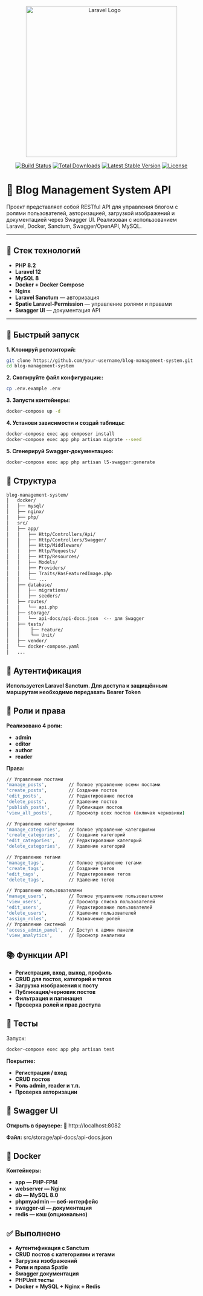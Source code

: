 <p align="center"><a href="https://laravel.com" target="_blank"><img src="https://raw.githubusercontent.com/laravel/art/master/logo-lockup/5%20SVG/2%20CMYK/1%20Full%20Color/laravel-logolockup-cmyk-red.svg" width="400" alt="Laravel Logo"></a></p>

<p align="center">
<a href="https://github.com/laravel/framework/actions"><img src="https://github.com/laravel/framework/workflows/tests/badge.svg" alt="Build Status"></a>
<a href="https://packagist.org/packages/laravel/framework"><img src="https://img.shields.io/packagist/dt/laravel/framework" alt="Total Downloads"></a>
<a href="https://packagist.org/packages/laravel/framework"><img src="https://img.shields.io/packagist/v/laravel/framework" alt="Latest Stable Version"></a>
<a href="https://packagist.org/packages/laravel/framework"><img src="https://img.shields.io/packagist/l/laravel/framework" alt="License"></a>
</p>

# 📘 Blog Management System API

Проект представляет собой RESTful API для управления блогом с ролями пользователей, авторизацией, загрузкой изображений и документацией через Swagger UI. Реализован с использованием Laravel, Docker, Sanctum, Swagger/OpenAPI, MySQL.

---

## 🔧 Стек технологий

- **PHP 8.2**
- **Laravel 12**
- **MySQL 8**
- **Docker + Docker Compose**
- **Nginx**
- **Laravel Sanctum** — авторизация
- **Spatie Laravel-Permission** — управление ролями и правами
- **Swagger UI** — документация API

---

## 🚀 Быстрый запуск

**1. Клонируй репозиторий:**
```bash
git clone https://github.com/your-username/blog-management-system.git
cd blog-management-system
```

**2. Скопируйте файл конфигурации::**
```bash
cp .env.example .env
```

**3. Запусти контейнеры:**
```bash
docker-compose up -d
```

**4. Установи зависимости и создай таблицы:**
```bash
docker-compose exec app composer install
docker-compose exec app php artisan migrate --seed
```

**5. Сгенерируй Swagger-документацию:**
```bash
docker-compose exec app php artisan l5-swagger:generate
```

## 📂 Структура
```bash
blog-management-system/
│   docker/
│   ├── mysql/
│   ├── nginx/
│   ├── php/
│   src/
│   ├── app/
│   │   ├── Http/Controllers/Api/
│   │   ├── Http/Controllers/Swagger/
│   │   ├── Http/Middleware/
│   │   ├── Http/Requests/
│   │   ├── Http/Resources/
│   │   ├── Models/
│   │   ├── Providers/
│   │   ├── Traits/HasFeaturedImage.php
│   │   └── ...
│   ├── database/
│   │   ├── migrations/
│   │   ├── seeders/
│   ├── routes/
│   │   └── api.php
│   ├── storage/
│   │   └── api-docs/api-docs.json  <-- для Swagger
│   ├── tests/
│   │    ├── Feature/
│   │    └── Unit/
│   ├── vendor/
│   └── docker-compose.yaml
│   ...
```


## 🔐 Аутентификация
**Используется Laravel Sanctum. Для доступа к защищённым маршрутам необходимо передавать Bearer Token**

## 👤 Роли и права
**Реализовано 4 роли:**

- **admin**
- **editor**
- **author**
- **reader**


**Права:**
```bash
// Управление постами
'manage_posts',        // Полное управление всеми постами
'create_posts',        // Создание постов
'edit_posts',          // Редактирование постов
'delete_posts',        // Удаление постов
'publish_posts',       // Публикация постов
'view_all_posts',      // Просмотр всех постов (включая черновики)

// Управление категориями
'manage_categories',   // Полное управление категориями
'create_categories',   // Создание категорий
'edit_categories',     // Редактирование категорий
'delete_categories',   // Удаление категорий

// Управление тегами
'manage_tags',         // Полное управление тегами
'create_tags',         // Создание тегов
'edit_tags',           // Редактирование тегов
'delete_tags',         // Удаление тегов

// Управление пользователями
'manage_users',        // Полное управление пользователями
'view_users',          // Просмотр списка пользователей
'edit_users',          // Редактирование пользователей
'delete_users',        // Удаление пользователей
'assign_roles',        // Назначение ролей
// Управление системой
'access_admin_panel',  // Доступ к админ панели
'view_analytics',      // Просмотр аналитики
```


## 📚 Функции API
- **Регистрация, вход, выход, профиль**
- **CRUD для постов, категорий и тегов**
- **Загрузка изображения к посту**
- **Публикация/черновик постов**
- **Фильтрация и пагинация**
- **Проверка ролей и прав доступа**


## 🧪 Тесты
Запуск:
```bash
docker-compose exec app php artisan test
```
**Покрытие:**
- **Регистрация / вход**
- **CRUD постов**
- **Роль admin, reader и т.п.**
- **Проверка авторизации**


## 📖 Swagger UI
**Открыть в браузере:**
🔗 http://localhost:8082

**Файл:** src/storage/api-docs/api-docs.json

## 🐳 Docker
**Контейнеры:**

- **app — PHP-FPM**
- **webserver — Nginx**
- **db — MySQL 8.0**
- **phpmyadmin — веб-интерфейс**
- **swagger-ui — документация**
- **redis — кэш (опционально)**

## ✅ Выполнено

- **Аутентификация с Sanctum**
- **CRUD постов с категориями и тегами**
- **Загрузка изображений**
- **Роли и права Spatie**
- **Swagger документация**
- **PHPUnit тесты**
- **Docker + MySQL + Nginx + Redis**


